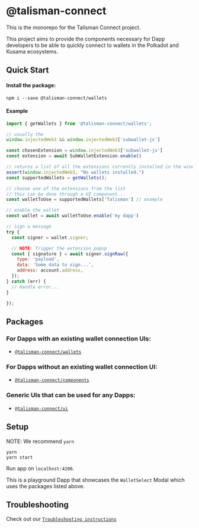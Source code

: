 # @talisman-connect

This is the monorepo for the Talisman Connect project.

This project aims to provide the components necessary for Dapp developers to be able to quickly connect to wallets in the Polkadot and Kusama ecosystems.

## Quick Start

#### Install the package:
```
npm i --save @talisman-connect/wallets
```

#### Example
```js
import { getWallets } from '@talisman-connect/wallets';

// usually the 
window.injectedWeb3 && window.injectedWeb3['subwallet-js']

const chosenExtension = window.injectedWeb3['subwallet-js']
const extension = await SubWalletExtension.enable()

// returns a list of all the extensions currently installed in the window
assert(window.injectedWeb3, "No wallets installed.")
const supportedWallets = getWallets();

// choose one of the extensions from the list
// this can be done through a UI component...
const walletToUse = supportedWallets['Talisman'] // example

// enable the wallet
const wallet = await walletToUse.enable('my dapp')

// sign a message
try {
  const signer = wallet.signer;

  // NOTE: Trigger the extension popup
  const { signature } = await signer.signRaw({
    type: 'payload',
    data: 'Some data to sign...',
    address: account.address,
  });
} catch (err) {
  // Handle error...
}

});
```

## Packages

### For Dapps with an existing wallet connection UIs:

- [`@talisman-connect/wallets`](https://github.com/TalismanSociety/talisman-connect/tree/master/libs/wallets)

### For Dapps without an existing wallet connection UI:

- [`@talisman-connect/components`](https://github.com/TalismanSociety/talisman-connect/tree/master/libs/talisman-connect-components)

### Generic UIs that can be used for any Dapps:

- [`@talisman-connect/ui`](https://github.com/TalismanSociety/talisman-connect/tree/master/libs/talisman-connect-ui)

## Setup

NOTE: We recommend `yarn`

```
yarn
yarn start
```

Run app on `localhost:4200`.

This is a playground Dapp that showcases the `WalletSelect` Modal which uses the packages listed above.

## Troubleshooting

Check out our [`Troubleshooting instructions`](https://github.com/TalismanSociety/talisman-connect/blob/master/troubleshooting.md)